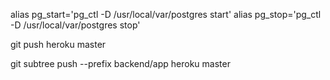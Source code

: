 alias pg_start='pg_ctl -D /usr/local/var/postgres start'
alias pg_stop='pg_ctl -D /usr/local/var/postgres stop'

git push heroku master

git subtree push --prefix backend/app heroku master
